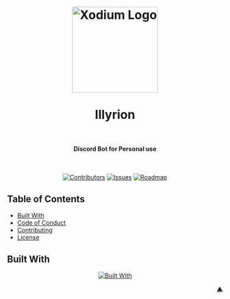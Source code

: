 <div id="readme-top"></div>

<h1 align="center">
  <br />
    <a href="https://xodium.org/">
      <img src="https://gist.githubusercontent.com/illyrius666/a38f03b4fbe9b43faa2c5623137c1250/raw/3a1410e77807097bcfbcf963822b41fadd495d9f/xodium.svg" alt="Xodium Logo" width="200">
    </a>
  <br /><br />
  Illyrion
  <br />
  <br />
</h1>

<h4 align="center"> Discord Bot for Personal use</h4><br />

<div align="center">

[![Contributors][contributors_shield_url]][contributors_url]
[![Issues][issues_shield_url]][issues_url]
[![Roadmap][roadmap_shield_url]][roadmap_url]
</div>

## Table of Contents

- [Built With](#built-with)
- [Code of Conduct][code_of_conduct_url]
- [Contributing][contributing_url]
- [License][license_url]

## Built With

<div align="center">

[![Built With][built_with_shield_url]][built_with_url]
</div>

<p align="right"><a href="#readme-top">▲</a></p>

[built_with_shield_url]: https://skillicons.dev/icons?i=python,github,githubactions

[built_with_url]: https://skillicons.dev

[code_of_conduct_url]: https://github.com/XodiumSoftware/Illyrion?tab=coc-ov-file

[contributing_url]: https://github.com/XodiumSoftware/Illyrion/blob/main/CONTRIBUTING.md

[contributors_shield_url]: https://img.shields.io/github/contributors/XodiumSoftware/Illyrion?style=for-the-badge&color=blue

[contributors_url]: https://github.com/XodiumSoftware/Illyrion/graphs/contributors

[issues_shield_url]: https://img.shields.io/github/issues/XodiumSoftware/Illyrion?style=for-the-badge&color=yellow

[issues_url]: https://github.com/XodiumSoftware/Illyrion/issues

[license_url]: https://github.com/XodiumSoftware/Illyrion?tab=AGPL-3.0-1-ov-file

[roadmap_shield_url]: https://img.shields.io/badge/Roadmap-Click%20Me!-purple.svg?style=for-the-badge

[roadmap_url]: https://github.com/orgs/XodiumSoftware/projects/4
